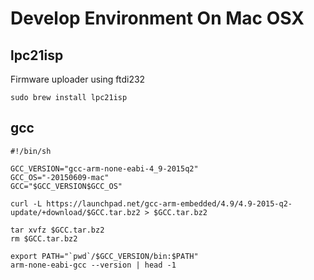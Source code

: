 # Develop Environment On Mac OSX

## lpc21isp 

Firmware uploader using ftdi232

```
sudo brew install lpc21isp
```

## gcc 

```
#!/bin/sh

GCC_VERSION="gcc-arm-none-eabi-4_9-2015q2"
GCC_OS="-20150609-mac"
GCC="$GCC_VERSION$GCC_OS"

curl -L https://launchpad.net/gcc-arm-embedded/4.9/4.9-2015-q2-update/+download/$GCC.tar.bz2 > $GCC.tar.bz2 

tar xvfz $GCC.tar.bz2
rm $GCC.tar.bz2

export PATH="`pwd`/$GCC_VERSION/bin:$PATH"
arm-none-eabi-gcc --version | head -1
````
